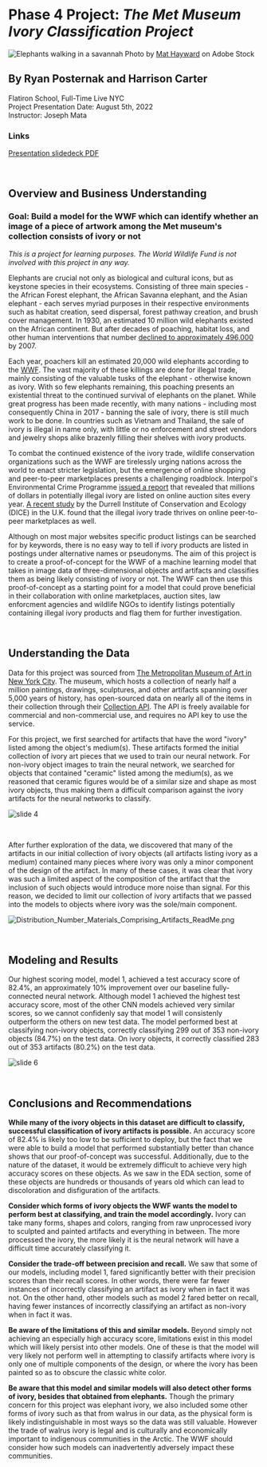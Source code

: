 # Phase 4 Project: *The Met Museum Ivory Classification Project*

![Elephants walking in a savannah](https://github.com/rjpost20/Met-Ivory-Classification-Project/blob/main/data/AdobeStock_394201577.jpeg?raw=true)
Photo by <a href="https://stock.adobe.com/contributor/19000/mat-hayward?load_type=author&prev_url=detail" >Mat Hayward</a> on Adobe Stock

## By Ryan Posternak and Harrison Carter

Flatiron School, Full-Time Live NYC<br>
Project Presentation Date: August 5th, 2022<br>
Instructor: Joseph Mata

### Links

[Presentation slidedeck PDF](https://github.com/rjpost20/Met-Ivory-Classification-Project/blob/main/slide_deck/Met_Ivory_Presentation_Slide_Deck.pdf)

<br>

## Overview and Business Understanding

### Goal: Build a model for the WWF which can identify whether an image of a piece of artwork among the Met museum's collection consists of ivory or not

*This is a project for learning purposes. The World Wildlife Fund is not involved with this project in any way.*

Elephants are crucial not only as biological and cultural icons, but as keystone species in their ecosystems. Consisting of  three main species  - the African Forest elephant, the African Savanna elephant, and the Asian elephant - each serves myriad purposes in their respective environments such as habitat creation, seed dispersal, forest pathway creation, and brush cover management. In 1930, an estimated 10 million wild elephants existed on the African continent. But after decades of poaching, habitat loss, and other human interventions that number [declined to approximately 496,000](https://elephantswithoutborders.org/projects/great-elephant-census/) by 2007.

Each year, poachers kill an estimated 20,000 wild elephants according to the [WWF](https://www.worldwildlife.org/species/elephant). The vast majority of these killings are done for illegal trade, mainly consisting of the valuable tusks of the elephant - otherwise known as ivory. With so few elephants remaining, this poaching presents an existential threat to the continued survival of elephants on the planet. While great progress has been made recently, with many nations - including most consequently China in 2017 - banning the sale of ivory, there is still much work to be done. In countries such as Vietnam and Thailand, the sale of ivory is illegal in name only, with little or no enforcement and street vendors and jewelry shops alike brazenly filling their shelves with ivory products.

To combat the continued existence of the ivory trade, wildlife conservation organizations such as the WWF are tirelessly urging nations across the world to enact stricter legislation, but the emergence of online shopping and peer-to-peer marketplaces presents a challenging roadblock. Interpol's Environmental Crime Programme [issued a report](https://www.interpol.int/es/Noticias-y-acontecimientos/Noticias/2013/Online-ivory-trade-worth-millions-INTERPOL-report-reveals) that revealed that millions of dollars in potentially illegal ivory are listed on online auction sites every year. [A recent study](https://news.mongabay.com/2021/01/ivory-by-any-other-name-illegal-trade-thrives-on-ebay-study-finds/) by the Durrell Institute of Conservation and Ecology (DICE) in the U.K. found that the illegal ivory trade thrives on online peer-to-peer marketplaces as well.

Although on most major websites specific product listings can be searched for by keywords, there is no easy way to tell if ivory products are listed in postings under alternative names or pseudonyms. The aim of this project is to create a proof-of-concept for the WWF of a machine learning model that takes in image data of three-dimensional objects and artifacts and classifies them as being likely consisting of ivory or not. The WWF can then use this proof-of-concept as a starting point for a model that could prove beneficial in their collaboration with online marketplaces, auction sites, law enforcment agencies and wildlife NGOs to identify listings potentially containing illegal ivory products and flag them for further investigation.

<br>

## Understanding the Data

Data for this project was sourced from <a href="https://www.metmuseum.org/art/collection/search?pageSize=0&sortBy=Relevance&sortOrder=asc&searchField=All" >The Metropolitan Museum of Art in New York City</a>. The museum, which hosts a collection of nearly half a million paintings, drawings, sculptures, and other artifacts spanning over 5,000 years of history, has open-sourced data on nearly all of the items in their collection through their <a href="https://metmuseum.github.io" >Collection API</a>. The API is freely available for commercial and non-commercial use, and requires no API key to use the service.

For this project, we first searched for artifacts that have the word "ivory" listed among the object's medium(s). These artifacts formed the initial collection of ivory art pieces that we used to train our neural network. For non-ivory object images to train the neural network, we searched for objects that contained "ceramic" listed among the medium(s), as we reasoned that ceramic figures would be of a similar size and shape as most ivory objects, thus making them a difficult comparison against the ivory artifacts for the neural networks to classify.

![slide 4](https://github.com/rjpost20/Met-Ivory-Classification-Project/blob/main/slide_deck/slide_jpgs/Slide%204.jpeg?raw=true)

<br>

After further exploration of the data, we discovered that many of the artifacts in our initial collection of ivory objects (all artifacts listing ivory as a medium) contained many pieces where ivory was only a minor component of the design of the artifact. In many of these cases, it was clear that ivory was such a limited aspect of the composition of the artifact that the inclusion of such objects would introduce more noise than signal. For this reason, we decided to limit our collection of ivory artifacts that we passed into the models to objects where ivory was the sole/main component.

![Distribution_Number_Materials_Comprising_Artifacts_ReadMe.png](https://github.com/rjpost20/Met-Ivory-Classification-Project/blob/main/visualizations/Distribution_Number_Materials_Comprising_Artifacts_ReadMe.png?raw=true)

<br>

## Modeling and Results

Our highest scoring model, model 1, achieved a test accuracy score of 82.4%, an approximately 10% improvement over our baseline fully-connected neural network. Although model 1 achieved the highest test accuracy score, most of the other CNN models achieved very similar scores, so we cannot confidenly say that model 1 will consistenly outperform the others on new test data. The model performed best at classifying non-ivory objects, correctly classifying 299 out of 353 non-ivory objects (84.7%) on the test data. On ivory objects, it correctly classified 283 out of 353 artifacts (80.2%) on the test data.

![slide 6](https://github.com/rjpost20/Met-Ivory-Classification-Project/blob/main/slide_deck/slide_jpgs/Slide%206_readme.jpeg?raw=true)

<br>

## Conclusions and Recommendations

**While many of the ivory objects in this dataset are difficult to classify, successful classification of ivory artifacts is possible.** An accuracy score of 82.4% is likely too low to be sufficient to deploy, but the fact that we were able to build a model that performed substantially better than chance shows that our proof-of-concept was successful. Additionally, due to the nature of the dataset, it would be extremely difficult to achieve very high accuracy scores on these objects. As we saw in the EDA section, some of these objects are hundreds or thousands of years old which can lead to discoloration and disfiguration of the artifacts.

**Consider which forms of ivory objects the WWF wants the model to perform best at classifying, and train the model accordingly.** Ivory can take many forms, shapes and colors, ranging from raw unprocessed ivory to sculpted and painted artifacts and everything in between. The more processed the ivory, the more likely it is the neural network will have a difficult time accurately classifying it.

**Consider the trade-off between precision and recall.** We saw that some of our models, including model 1, fared significantly better with their precision scores than their recall scores. In other words, there were far fewer instances of incorrectly classifying an artifact as ivory when in fact it was not. On the other hand, other models such as model 2 fared better on recall, having fewer instances of incorrectly classifying an artifact as non-ivory when in fact it was.

**Be aware of the limitations of this and similar models.** Beyond simply not achieving an especially high accuracy score, limitations exist in this model which will likely persist into other models. One of these is that the model will very likely not perform well in attempting to classify artifacts where ivory is only one of multiple components of the design, or where the ivory has been painted so as to obscure the classic white color.

**Be aware that this model and similar models will also detect other forms of ivory, besides that obtained from elephants.** Though the primary concern for this project was elephant ivory, we also included some other forms of ivory such as that from walrus in our data, as the physical form is likely indistinguishable in most ways so the data was still valuable. However the trade of walrus ivory is legal and is culturally and economically important to indigenous communities in the Arctic. The WWF should consider how such models can inadvertently adversely impact these communities.
